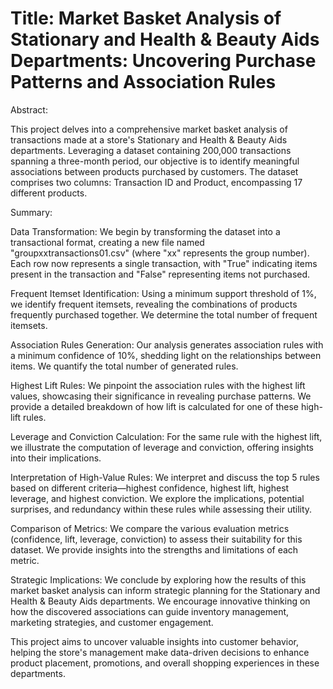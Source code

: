 # Title: Market Basket Analysis of Stationary and Health & Beauty Aids Departments: Uncovering Purchase Patterns and Association Rules

Abstract:

This project delves into a comprehensive market basket analysis of transactions made at a store's Stationary and Health & Beauty Aids departments. Leveraging a dataset containing 200,000 transactions spanning a three-month period, our objective is to identify meaningful associations between products purchased by customers. The dataset comprises two columns: Transaction ID and Product, encompassing 17 different products.

Summary:

Data Transformation: We begin by transforming the dataset into a transactional format, creating a new file named "groupxxtransactions01.csv" (where "xx" represents the group number). Each row now represents a single transaction, with "True" indicating items present in the transaction and "False" representing items not purchased.

Frequent Itemset Identification: Using a minimum support threshold of 1%, we identify frequent itemsets, revealing the combinations of products frequently purchased together. We determine the total number of frequent itemsets.

Association Rules Generation: Our analysis generates association rules with a minimum confidence of 10%, shedding light on the relationships between items. We quantify the total number of generated rules.

Highest Lift Rules: We pinpoint the association rules with the highest lift values, showcasing their significance in revealing purchase patterns. We provide a detailed breakdown of how lift is calculated for one of these high-lift rules.

Leverage and Conviction Calculation: For the same rule with the highest lift, we illustrate the computation of leverage and conviction, offering insights into their implications.

Interpretation of High-Value Rules: We interpret and discuss the top 5 rules based on different criteria—highest confidence, highest lift, highest leverage, and highest conviction. We explore the implications, potential surprises, and redundancy within these rules while assessing their utility.

Comparison of Metrics: We compare the various evaluation metrics (confidence, lift, leverage, conviction) to assess their suitability for this dataset. We provide insights into the strengths and limitations of each metric.

Strategic Implications: We conclude by exploring how the results of this market basket analysis can inform strategic planning for the Stationary and Health & Beauty Aids departments. We encourage innovative thinking on how the discovered associations can guide inventory management, marketing strategies, and customer engagement.

This project aims to uncover valuable insights into customer behavior, helping the store's management make data-driven decisions to enhance product placement, promotions, and overall shopping experiences in these departments.





